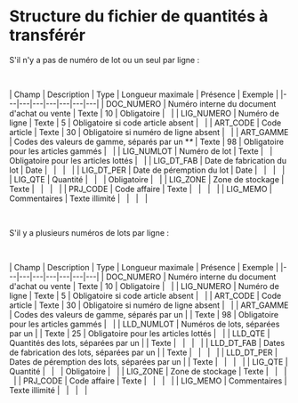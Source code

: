# Structure du fichier de quantités à transférér
S'il n'y a pas de numéro de lot ou un seul par ligne :


 











| Champ | Description | Type | Longueur maximale | Présence | Exemple |
|---|---|---|---|---|---|---|
| DOC\_NUMERO | Numéro interne du document d'achat ou vente | Texte | 10 | Obligatoire |   |
| LIG\_NUMERO | Numéro de ligne | Texte | 5 | Obligatoire si code article absent |   |
| ART\_CODE | Code article | Texte | 30 | Obligatoire si numéro de ligne absent |   |
| ART\_GAMME | Codes des valeurs de gamme, séparés par un **\** | Texte | 98 | Obligatoire pour les articles gammés |   |
| LIG\_NUMLOT | Numéro de lot | Texte |   | Obligatoire pour les articles lottés |   |
| LIG\_DT\_FAB | Date de fabrication du lot | Date |   |   |   |
| LIG\_DT\_PER | Date de péremption du lot | Date |   |   |   |
| LIG\_QTE | Quantité |   |   | Obligatoire |   |
| LIG\_ZONE | Zone de stockage | Texte |   |   |   |
| PRJ\_CODE | Code affaire | Texte |   |   |   |
| LIG\_MEMO | Commentaires | Texte illimité |   |   |   |


 


S'il y a plusieurs numéros de lots par ligne :


 











| Champ | Description | Type | Longueur maximale | Présence | Exemple |
|---|---|---|---|---|---|---|
| DOC\_NUMERO | Numéro interne du document d'achat ou vente | Texte | 10 | Obligatoire |   |
| LIG\_NUMERO | Numéro de ligne | Texte | 5 | Obligatoire si code article absent |   |
| ART\_CODE | Code article | Texte | 30 | Obligatoire si numéro de ligne absent |   |
| ART\_GAMME | Codes des valeurs de gamme, séparés par un  \|  | Texte | 98 | Obligatoire pour les articles gammés |   |
| LLD\_NUMLOT | Numéros de lots, séparées par un \| | Texte | 25 | Obligatoire pour les articles lottés |   |
| LLD\_QTE | Quantités des lots, séparées par un \| | Texte |   |   |   |
| LLD\_DT\_FAB | Dates de fabrication des lots, séparées par un \|  | Texte |   |   |   |
| LLD\_DT\_PER | Dates de péremption des lots, séparées par un  \|  | Texte |   |   |   |
| LIG\_QTE | Quantité |   |   | Obligatoire |   |
| LIG\_ZONE | Zone de stockage | Texte |   |   |   |
| PRJ\_CODE | Code affaire | Texte |   |   |   |
| LIG\_MEMO | Commentaires | Texte illimité |   |   |   |


